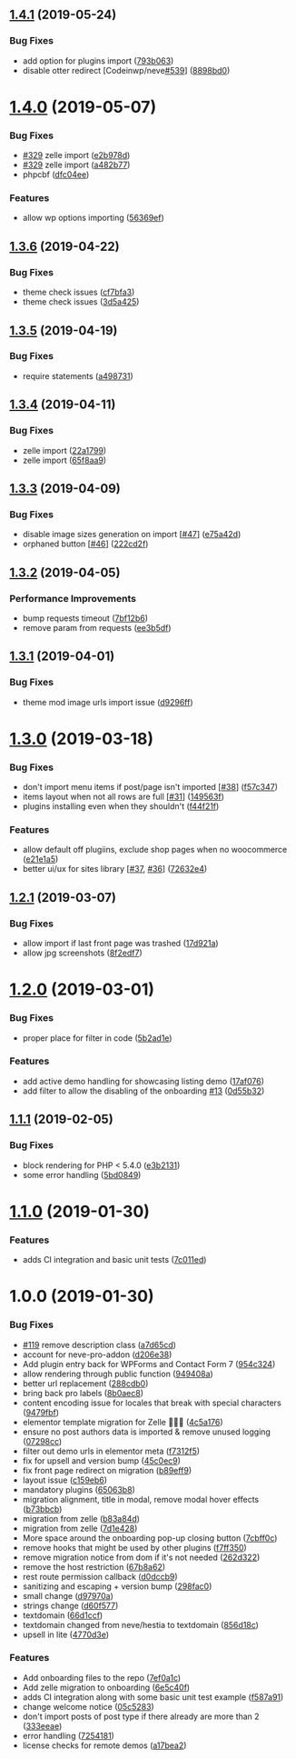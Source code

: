 ## [1.4.1](https://github.com/Codeinwp/ti-onboarding/compare/v1.4.0...v1.4.1) (2019-05-24)


### Bug Fixes

* add option for plugins import ([793b063](https://github.com/Codeinwp/ti-onboarding/commit/793b063))
* disable otter redirect [Codeinwp/neve[#539](https://github.com/Codeinwp/ti-onboarding/issues/539)] ([8898bd0](https://github.com/Codeinwp/ti-onboarding/commit/8898bd0))

# [1.4.0](https://github.com/Codeinwp/ti-onboarding/compare/v1.3.6...v1.4.0) (2019-05-07)


### Bug Fixes

* [#329](https://github.com/Codeinwp/ti-onboarding/issues/329) zelle import ([e2b978d](https://github.com/Codeinwp/ti-onboarding/commit/e2b978d))
* [#329](https://github.com/Codeinwp/ti-onboarding/issues/329) zelle import ([a482b77](https://github.com/Codeinwp/ti-onboarding/commit/a482b77))
* phpcbf ([dfc04ee](https://github.com/Codeinwp/ti-onboarding/commit/dfc04ee))


### Features

* allow wp options importing ([56369ef](https://github.com/Codeinwp/ti-onboarding/commit/56369ef))

## [1.3.6](https://github.com/Codeinwp/ti-onboarding/compare/v1.3.5...v1.3.6) (2019-04-22)


### Bug Fixes

* theme check issues ([cf7bfa3](https://github.com/Codeinwp/ti-onboarding/commit/cf7bfa3))
* theme check issues ([3d5a425](https://github.com/Codeinwp/ti-onboarding/commit/3d5a425))

## [1.3.5](https://github.com/Codeinwp/ti-onboarding/compare/v1.3.4...v1.3.5) (2019-04-19)


### Bug Fixes

* require statements ([a498731](https://github.com/Codeinwp/ti-onboarding/commit/a498731))

## [1.3.4](https://github.com/Codeinwp/ti-onboarding/compare/v1.3.3...v1.3.4) (2019-04-11)


### Bug Fixes

* zelle import ([22a1799](https://github.com/Codeinwp/ti-onboarding/commit/22a1799))
* zelle import ([65f8aa9](https://github.com/Codeinwp/ti-onboarding/commit/65f8aa9))

## [1.3.3](https://github.com/Codeinwp/ti-onboarding/compare/v1.3.2...v1.3.3) (2019-04-09)


### Bug Fixes

* disable image sizes generation on import [[#47](https://github.com/Codeinwp/ti-onboarding/issues/47)] ([e75a42d](https://github.com/Codeinwp/ti-onboarding/commit/e75a42d))
* orphaned button [[#46](https://github.com/Codeinwp/ti-onboarding/issues/46)] ([222cd2f](https://github.com/Codeinwp/ti-onboarding/commit/222cd2f))

## [1.3.2](https://github.com/Codeinwp/ti-onboarding/compare/v1.3.1...v1.3.2) (2019-04-05)


### Performance Improvements

* bump requests timeout ([7bf12b6](https://github.com/Codeinwp/ti-onboarding/commit/7bf12b6))
* remove  param from requests ([ee3b5df](https://github.com/Codeinwp/ti-onboarding/commit/ee3b5df))

## [1.3.1](https://github.com/Codeinwp/ti-onboarding/compare/v1.3.0...v1.3.1) (2019-04-01)


### Bug Fixes

* theme mod image urls import issue ([d9296ff](https://github.com/Codeinwp/ti-onboarding/commit/d9296ff))

# [1.3.0](https://github.com/Codeinwp/ti-onboarding/compare/v1.2.1...v1.3.0) (2019-03-18)


### Bug Fixes

* don't import menu items if post/page isn't imported [[#38](https://github.com/Codeinwp/ti-onboarding/issues/38)] ([f57c347](https://github.com/Codeinwp/ti-onboarding/commit/f57c347))
* items layout when not all rows are full [[#31](https://github.com/Codeinwp/ti-onboarding/issues/31)] ([149563f](https://github.com/Codeinwp/ti-onboarding/commit/149563f))
* plugins installing even when they shouldn't ([f44f21f](https://github.com/Codeinwp/ti-onboarding/commit/f44f21f))


### Features

* allow default off plugiins, exclude shop pages when no woocommerce ([e21e1a5](https://github.com/Codeinwp/ti-onboarding/commit/e21e1a5))
* better ui/ux for sites library [[#37](https://github.com/Codeinwp/ti-onboarding/issues/37), [#36](https://github.com/Codeinwp/ti-onboarding/issues/36)] ([72632e4](https://github.com/Codeinwp/ti-onboarding/commit/72632e4))

## [1.2.1](https://github.com/Codeinwp/ti-onboarding/compare/v1.2.0...v1.2.1) (2019-03-07)


### Bug Fixes

* allow import if last front page was trashed ([17d921a](https://github.com/Codeinwp/ti-onboarding/commit/17d921a))
* allow jpg screenshots ([8f2edf7](https://github.com/Codeinwp/ti-onboarding/commit/8f2edf7))

# [1.2.0](https://github.com/Codeinwp/ti-onboarding/compare/v1.1.1...v1.2.0) (2019-03-01)


### Bug Fixes

* proper place for filter in code ([5b2ad1e](https://github.com/Codeinwp/ti-onboarding/commit/5b2ad1e))


### Features

* add active demo handling for showcasing listing demo ([17af076](https://github.com/Codeinwp/ti-onboarding/commit/17af076))
* add filter to allow the disabling of the onboarding [#13](https://github.com/Codeinwp/ti-onboarding/issues/13) ([0d55b32](https://github.com/Codeinwp/ti-onboarding/commit/0d55b32))

## [1.1.1](https://github.com/Codeinwp/ti-onboarding/compare/v1.1.0...v1.1.1) (2019-02-05)


### Bug Fixes

* block rendering for PHP < 5.4.0 ([e3b2131](https://github.com/Codeinwp/ti-onboarding/commit/e3b2131))
* some error handling ([5bd0849](https://github.com/Codeinwp/ti-onboarding/commit/5bd0849))

# [1.1.0](https://github.com/Codeinwp/ti-onboarding/compare/v1.0.0...v1.1.0) (2019-01-30)


### Features

* adds CI integration and basic unit tests ([7c011ed](https://github.com/Codeinwp/ti-onboarding/commit/7c011ed))

# 1.0.0 (2019-01-30)


### Bug Fixes

* [#119](https://github.com/Codeinwp/ti-onboarding/issues/119) remove description class ([a7d65cd](https://github.com/Codeinwp/ti-onboarding/commit/a7d65cd))
* account for neve-pro-addon ([d206e38](https://github.com/Codeinwp/ti-onboarding/commit/d206e38))
* Add plugin entry back for WPForms and Contact Form 7 ([954c324](https://github.com/Codeinwp/ti-onboarding/commit/954c324))
* allow rendering through public function ([949408a](https://github.com/Codeinwp/ti-onboarding/commit/949408a))
* better url replacement ([288cdb0](https://github.com/Codeinwp/ti-onboarding/commit/288cdb0))
* bring back pro labels ([8b0aec8](https://github.com/Codeinwp/ti-onboarding/commit/8b0aec8))
* content encoding issue for locales that break with special characters ([9479fbf](https://github.com/Codeinwp/ti-onboarding/commit/9479fbf))
* elementor template migration for Zelle 🎉🎉🎉 ([4c5a176](https://github.com/Codeinwp/ti-onboarding/commit/4c5a176))
* ensure no post authors data is imported & remove unused logging ([07298cc](https://github.com/Codeinwp/ti-onboarding/commit/07298cc))
* filter out demo urls in elementor meta ([f7312f5](https://github.com/Codeinwp/ti-onboarding/commit/f7312f5))
* fix for upsell and version bump ([45c0ec9](https://github.com/Codeinwp/ti-onboarding/commit/45c0ec9))
* fix front page redirect on migration ([b89eff9](https://github.com/Codeinwp/ti-onboarding/commit/b89eff9))
* layout issue ([c159eb6](https://github.com/Codeinwp/ti-onboarding/commit/c159eb6))
* mandatory plugins ([65063b8](https://github.com/Codeinwp/ti-onboarding/commit/65063b8))
* migration alignment, title in modal, remove modal hover effects ([b73bbcb](https://github.com/Codeinwp/ti-onboarding/commit/b73bbcb))
* migration from zelle ([b83a84d](https://github.com/Codeinwp/ti-onboarding/commit/b83a84d))
* migration from zelle ([7d1e428](https://github.com/Codeinwp/ti-onboarding/commit/7d1e428))
* More space around the onboarding pop-up closing button ([7cbff0c](https://github.com/Codeinwp/ti-onboarding/commit/7cbff0c))
* remove hooks that might be used by other plugins ([f7ff350](https://github.com/Codeinwp/ti-onboarding/commit/f7ff350))
* remove migration notice from dom if it's not needed ([262d322](https://github.com/Codeinwp/ti-onboarding/commit/262d322))
* remove the host restriction ([67b8a62](https://github.com/Codeinwp/ti-onboarding/commit/67b8a62))
* rest route permission callback ([d0dccb9](https://github.com/Codeinwp/ti-onboarding/commit/d0dccb9))
* sanitizing and escaping + version bump ([298fac0](https://github.com/Codeinwp/ti-onboarding/commit/298fac0))
* small change ([d97970a](https://github.com/Codeinwp/ti-onboarding/commit/d97970a))
* strings change ([d60f577](https://github.com/Codeinwp/ti-onboarding/commit/d60f577))
* textdomain ([66d1ccf](https://github.com/Codeinwp/ti-onboarding/commit/66d1ccf))
* textdomain changed from neve/hestia to textdomain ([856d18c](https://github.com/Codeinwp/ti-onboarding/commit/856d18c))
* upsell in lite ([4770d3e](https://github.com/Codeinwp/ti-onboarding/commit/4770d3e))


### Features

* Add onboarding files to the repo ([7ef0a1c](https://github.com/Codeinwp/ti-onboarding/commit/7ef0a1c))
* Add zelle migration to onboarding ([6e5c40f](https://github.com/Codeinwp/ti-onboarding/commit/6e5c40f))
* adds CI integration along with some basic unit test example ([f587a91](https://github.com/Codeinwp/ti-onboarding/commit/f587a91))
* change welcome notice ([05c5283](https://github.com/Codeinwp/ti-onboarding/commit/05c5283))
* don't import posts of post type if there already are more than 2 ([333eeae](https://github.com/Codeinwp/ti-onboarding/commit/333eeae))
* error handling ([7254181](https://github.com/Codeinwp/ti-onboarding/commit/7254181))
* license checks for remote demos ([a17bea2](https://github.com/Codeinwp/ti-onboarding/commit/a17bea2))
